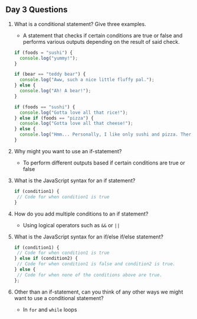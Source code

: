 ## Day 3 Questions

1. What is a conditional statement? Give three examples.
   * A statement that checks if certain conditions are true or false and performs various outputs depending on the result of said check.

   ```javascript
   if (foods = "sushi") {
     console.log("yummy!");
   }
   ```
   ```javascript
   if (bear == "teddy bear") {
     console.log("Aww, such a nice little fluffy pal.");
   } else {
     console.log("Ah! A bear!");
   }
   ```
   ```javascript
   if (foods == "sushi") {
     console.log("Gotta love all that rice!");
   } else if (foods == "pizza") {
     console.log("Gotta love all that cheese!");
   } else {
     console.log("Hmm... Personally, I like only sushi and pizza. There's no other food for me!");
   }
   ```

1. Why might you want to use an if-statement?
   * To perform different outputs based if certain conditions are true or false

1. What is the JavaScript syntax for an if statement?
   ```javascript
   if (condition1) {
    // Code for when condition1 is true
   }
   ```

1. How do you add multiple conditions to an if statement?
   * Using logical operators such as `&&` or `||`

1. What is the JavaScript syntax for an if/else if/else statement?
   ```javascript
   if (condition1) {
    // Code for when condition1 is true
   } else if (condition2) {
    // Code for when condition1 is false and condition2 is true.
   } else {
    // Code for when none of the conditions above are true.
   };
   ```

1. Other than an if-statement, can you think of any other ways we might want to use a conditional statement?
   * In `for` and `while` loops

